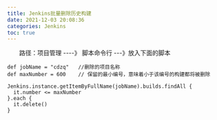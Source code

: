 ```yaml
---
title: Jenkins批量删除历史构建
date: 2021-12-03 20:08:36
categories: Jenkins
toc: true
---
```


&emsp;&emsp;路径：项目管理 ----》 脚本命令行 ---》放入下面的脚本
    

```
def jobName = "cdzq"   //删除的项目名称
def maxNumber = 600    // 保留的最小编号，意味着小于该编号的构建都将被删除

Jenkins.instance.getItemByFullName(jobName).builds.findAll {
  it.number <= maxNumber
}.each {
  it.delete()
}
```
